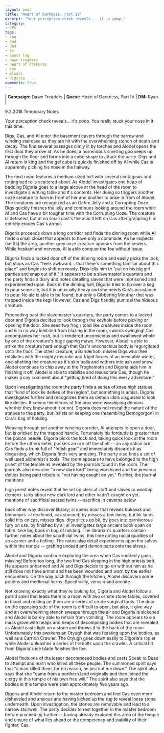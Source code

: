 ```yaml
---
layout: post
title: "Heart of Darkness, Part IV"
excerpt: "Your perception check reveals... it is poop."
category:
- RPG
tags:
- rpg
- dnd
- d&d
- 5e
- quest log
- dawn treaders
- heart of darkness
- cas
- alodel
- digoria
comments: true
---
```


| **Campaign:** Dawn Treaders | **Quest:** Heart of Darkness, Part IV | **DM:** Ryan |

9.2.2018 Temporary Notes

Your perception check reveals... it's poop.  You really stuck your nose in it this time.



Digs, Cas, and Al enter the basement cavers through the narrow and winding staircase as they are hit with the overwhelming stench of death and decay.  The find several passages dimly lit by torches and Alodel opens the first door they arrive at.  As he does, a horrendous smelling goo seeps up through the floor and forms into a cube shape to attack the party.  Digs and Al return in king and the gel cube is quickly finished off by Al while Cas is apparently picking his nose in the hallway.



The next room features a medium sized hall with several contagious and rotting bed rolls scattered about.  As Alodel investigates one heap of bedding Digoria goes to a large alcove at the head of the room to investigate a writing table and it's contents.  Her doing so triggers another ooze creature to form in front of her and another to arise in from of Alodel.  The creatures are recognized as an Ochre Jelly and a Corrupting Ooze.  Digs quickly finishes the jelly and continues looking around the room while Al and Cas have a bit tougher time with the Corrupting Ooze.  The creature is defeated, but at no small cost's the acid it left on Cas after grappling him entirely erodes Cas's armor.



Digoria proceeds down a long corridor and finds the dinning room while Al finds a small closet that appears to have only a commode.  As he inspects (sniffs) the area, another grey ooze creature appears from the sewers.  While hesitant and nervous, Al is able conquer the foe without issue.



Digoria finds a locked door off of the dinning room and easily picks the lock, but stops as Cas "feels awkward... that there's something familiar about this place" and begins to shift nervously.  Digs tells him to "put on his big girl panties and snap out of it."   It appears to be a slavemaster's quarters and the party finds a diary and notes detailing slaves that were imprisoned and experimented upon.  Back in the dinning hall, Digoria tries to tip over a keg to pour some ale, but it is unusually heavy and she needs Cas's assistance to pour.  No ale is able to be found, but only a Gibbering Mouther that was trapped inside the keg!  However, Cas and Digs handily pummel the hideous creature.



Proceeding past the slavemaster's quarters, the party comes to a locked door and Digoria decides to look through the keyhole before picking or opening the door.  She sees two frog / toad like creatures inside the room and is in no way inhibited from blazing in the room, swords swinging!  Cas accompanies her rush, but is rendered unconscious and swallowed whole by one of the creature's huge gaping maws.  However, Alodel is able to strike the creature hard enough that Cas's unconscious body is regurgitated onto the floor.  The other creature, a Banderhob, misses Digs who then retaliates with the mighty necrotic and frigid forces of an inevitable winter, one-shotting the creature as it's skin boils and withers into ash and snow.  Alodel continues to chip away at the Froghemoth and Digoria aids him in finishing it off.  Alodel is able to stabilize and resuscitate Cas, though he makes a coy comment about "getting tired of doing this every adventure."



Upon investigating the room the party finds a series of knee high statues that "kind of look lie deities of the region", but something is amiss.  Digoria investigates further and recognizes them as demon idols disguised to look like deities.  It seems the clerics of the area were worshiping demons whether they knew about it or not.  Digoria does not reveal the nature of the statues to the party, but insists on keeping one (resembling Demogorgon) in Cas's bag of holding.



Weaving through yet another winding corridor, Al attempts to open a door, but is pricked by the trapped handle.  Fortunately his fortitude is greater than the poison needle.  Digoria picks the lock and, taking quick look at the room before the others enter, pockets an orb off the shelf -- an abjuration orb.  Cas finds a trunk full of "fetish gear" and immediately discards it as disgusting, which Digoria finds very amusing.  The party also finds a set of well used alchemist's tools.  The room appears to have belonged to the high priest of the temple as revealed by the journals found in the room.  The journals also describe "a new dark lord" being worshiped and the previous deities being paid tribute to "not having caught on yet."  Further, the journal mentions 



high priest notes reveal that he set up clerical staff and slaves to worship demons.   talks about new dark lord and other hadn't caught on yet.  mentions of sacrificial sacred twins -- sacrifice in caverns below



back other way discover library; al opens door that reveals bukavak and blemmyes.  al deafened, cas stunned; by misses a few times, but bk lands solid hits on cas, misses digs. digs slices up bk, by goes into carnivorous fury on cas.  by finished by al; al investigates large ancient book open on table. take big book in bag of holding.  The librarian's quarters contain further notes about the sacrificial twins, this time noting racial qualities of an azamer and a tiefling.  The notes also detail experiments upon the salves within the temple -- grafting undead and demon parts onto the slaves.



Alodel and Digoria continue exploring the area when Cas suddenly goes missing!  Before too long, the two find Cas sleeping in the high priests bed.  He appears unharmed and Al and Digs decide to go on without him as he still does not have armor and has been wounded and worn by the earlier encounters.  On the way back through the kitchen, Alodel discovers some potions and medicinal herbs.  Specifically, vervain and aconite.



Not knowing exactly what they're looking for, Digoria and Alodel follow a putrid smell that leads them to a room with two ornate stone tables, covered in blood and resting on them are a series of crude surgical tools.  The door on the opposing side of the room is difficult to open, but alas, it give way and an overwhelming stench sweeps through the air and Digoria is sickened and Alodel is barely able to refrain from vomiting.  The room appears to e a mass grave with heaps and heaps of decomposing bodies that are revealed as Alodel casts light on a stone and throws it to the back of the room.  Unfortunately this awakens an Otyugh that was feasting upon the bodies, as well as a Carrion Crawler.  The Otyugh goes down easily to Digoria's rapier while Alodel unleashes a series of firebolts upon the crawler.  A critical hit from Digoria's ice blade finishes the foe.



Alodel finds one of the lesser decomposed bodies and casts Speak to Dead to attempt and learn who killed all these people.  The summoned spirit says that "a man killed them, for no reason, he just cut me down."  The spirit also says that she "came from a northern land originally and then joined the clergy in this temple of his own free will."  The spirit also says that the bodies in this temple were slain approximately five years ago.



Digoria and Alodel return to the master bedroom and find Cas even more disheveled and anxious and having kicked up the rug to reveal loose stone underneath.  Upon investigation, the stones are removable and lead to a narrow stairwell.  The party decides to rest together in the master bedroom before proceeding further -- having already explored this area of the temple and unsure of what lies ahead or the competency and stability of their fighter, Cas.